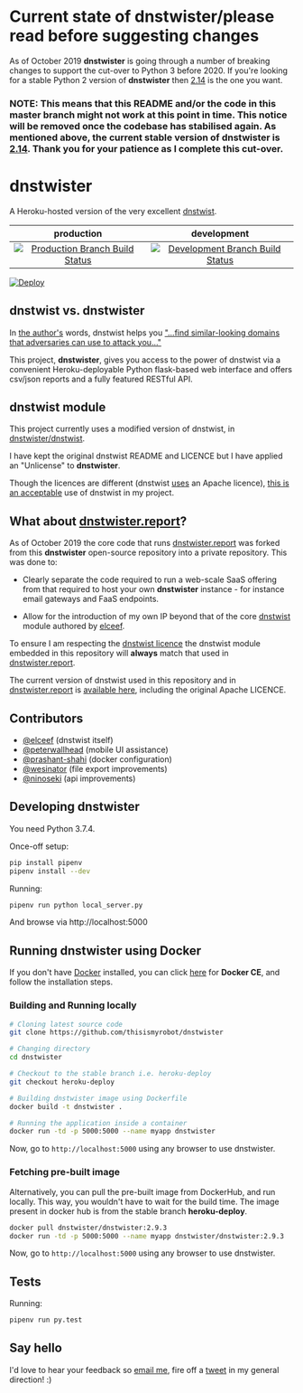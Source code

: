 # Current state of dnstwister/please read before suggesting changes

As of October 2019 __dnstwister__ is going through a number of breaking
changes to support the cut-over to Python 3 before 2020. If you're looking for
a stable Python 2 version of __dnstwister__ then
[2.14](https://github.com/thisismyrobot/dnstwister/releases/tag/2.14) is the
one you want.

### NOTE: This means that this README and/or the code in this master branch might not work at this point in time. This notice will be removed once the codebase has stabilised again. As mentioned above, the current stable version of __dnstwister__ is [2.14](https://github.com/thisismyrobot/dnstwister/releases/tag/2.14). Thank you for your patience as I complete this cut-over.

# dnstwister

A Heroku-hosted version of the very excellent
[dnstwist](https://github.com/elceef/dnstwist).

|production|development|
|:--------:|:---------:|
|[![Production Branch Build Status](https://travis-ci.org/thisismyrobot/dnstwister.svg?branch=heroku-deploy)](https://travis-ci.org/thisismyrobot/dnstwister)|[![Development Branch Build Status](https://travis-ci.org/thisismyrobot/dnstwister.svg?branch=master)](https://travis-ci.org/thisismyrobot/dnstwister)|

[![Deploy](https://www.herokucdn.com/deploy/button.svg)](https://heroku.com/deploy?template=https://github.com/thisismyrobot/dnstwister/tree/heroku-deploy)

## dnstwist vs. dnstwister

In [the author's](https://github.com/elceef) words, dnstwist helps you
["...find similar-looking domains that adversaries can use to attack
you..."](https://github.com/elceef/dnstwist/blob/master/docs/README.md)

This project, __dnstwister__, gives you access to the power of dnstwist via a
convenient Heroku-deployable Python flask-based web interface and offers
csv/json reports and a fully featured RESTful API.

## dnstwist module

This project currently uses a modified version of dnstwist, in
[dnstwister/dnstwist](dnstwister/dnstwist).

I have kept the original dnstwist README and LICENCE but I have applied an
"Unlicense" to __dnstwister__.

Though the licences are different (dnstwist 
[uses](https://github.com/elceef/dnstwist/blob/master/docs/LICENSE) an
Apache licence),
[this is an acceptable](http://opensource.stackexchange.com/a/963/3236) use of
dnstwist in my project.

## What about [dnstwister.report](https://dnstwister.report)?

As of October 2019 the core code that runs
[dnstwister.report](https://dnstwister.report) was forked from this
__dnstwister__ open-source repository into a private repository. This was done
to:

 * Clearly separate the code required to run a web-scale SaaS offering from
that required to host your own __dnstwister__ instance - for instance email
gateways and FaaS endpoints.

* Allow for the introduction of my own IP beyond that of the core
[dnstwist](https://github.com/elceef/dnstwist) module authored by
[elceef](https://github.com/elceef).

To ensure I am respecting the [dnstwist
licence](https://github.com/elceef/dnstwist/blob/master/docs/LICENSE) the
dnstwist module embedded in this repository will __always__ match that used in
[dnstwister.report](https://dnstwister.report).

The current version of dnstwist used in this repository and in
[dnstwister.report](https://dnstwister.report) is [available
here](/tree/master/dnstwister/dnstwist), including the original Apache
LICENCE.

## Contributors

 * [@elceef](https://github.com/elceef) (dnstwist itself)
 * [@peterwallhead](http://github.com/peterwallhead) (mobile UI assistance)
 * [@prashant-shahi](https://github.com/prashant-shahi) (docker configuration)
 * [@wesinator](https://github.com/wesinator) (file export improvements)
 * [@ninoseki](https://github.com/ninoseki) (api improvements)

## Developing dnstwister

You need Python 3.7.4.

Once-off setup:

```sh
pip install pipenv
pipenv install --dev
```

Running:

```sh
pipenv run python local_server.py
```

And browse via http://localhost:5000

## Running dnstwister using Docker

If you don't have [Docker](https://hub.docker.com/) installed, you can click
[here](https://www.docker.com/community-edition/ "Docker : Community Edition")
for **Docker CE**, and follow the installation steps.

### Building and Running locally

```sh
# Cloning latest source code
git clone https://github.com/thisismyrobot/dnstwister

# Changing directory
cd dnstwister

# Checkout to the stable branch i.e. heroku-deploy
git checkout heroku-deploy

# Building dnstwister image using Dockerfile
docker build -t dnstwister .

# Running the application inside a container
docker run -td -p 5000:5000 --name myapp dnstwister
```

Now, go to `http://localhost:5000` using any browser to use dnstwister.

### Fetching pre-built image

Alternatively, you can pull the pre-built image from DockerHub, and run
locally. This way, you wouldn't have to wait for the build time. The image
present in docker hub is from the stable branch **heroku-deploy**.

```sh
docker pull dnstwister/dnstwister:2.9.3
docker run -td -p 5000:5000 --name myapp dnstwister/dnstwister:2.9.3
```

Now, go to `http://localhost:5000` using any browser to use dnstwister.

## Tests

Running:

```sh
pipenv run py.test
```

## Say hello

I'd love to hear your feedback so [email me](mailto:hello@dnstwister.report),
fire off a [tweet](https://twitter.com/dnstwister) in my general direction! :)
